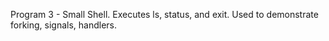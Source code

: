 Program 3 - Small Shell. Executes ls, status, and exit. Used to demonstrate forking, signals, handlers. 
